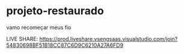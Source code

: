 # projeto-restaurado
vamo recomeçar meus fio

LIVE SHARE: https://prod.liveshare.vsengsaas.visualstudio.com/join?54830698BF51B18CC87C6D9C6210A27A6FD9
